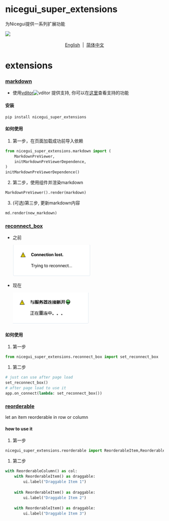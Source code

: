 # nicegui_super_extensions

为Nicegui提供一系列扩展功能

<a title="MIT" target="_blank" href="https://opensource.org/licenses/MIT"><img src="https://img.shields.io/badge/license-MIT-orange.svg?style=flat-square"></a>

<p align="center">
<a href="https://github.com/T2XX/nicegui_super_extensions/blob/main/README.md">English</a>  |  <a href="https://github.com/T2XX/nicegui_super_extensions/blob/main/README_zh_CN.md">简体中文</a>
</p>

# extensions

### [markdown](https://github.com/T2XX/nicegui_super_extensions/blob/main/src/nicegui_super_extensions/markdown.py)

- 使用[vditor](https://github.com/Vanessa219/vditor/blob/master/README_en_US.md)![vditor](https://b3log.org/images/brand/vditor-128.png) 提供支持, 你可以在[这里](https://github.com/Vanessa219/vditor/blob/master/README_en_US.md#--features)查看支持的功能

#### 安装

```shell
pip install nicegui_super_extensions 
```

#### 如何使用

1. 第一步，在页面加载成功前导入依赖

```python
from nicegui_super_extensions.markdown import (
    MarkdownPreViewer,
    initMarkdownPreViewerDependence,
)
initMarkdownPreViewerDependence()
```

2. 第二步，使用组件并渲染markdown

```python
MarkdownPreViewer().render(markdown)
```

3. (可选)第三步, 更新markdown内容

```python
md.render(new_markdown)
```

### [reconnect_box](https://github.com/T2XX/nicegui_super_extensions/blob/main/src/nicegui_super_extensions/reconnect_box.py)

- 之前

  ![before](https://github.com/T2XX/nicegui_super_extensions/blob/main/image/1723880105580.png?raw=true)
- 现在

  ![after](https://github.com/T2XX/nicegui_super_extensions/blob/main/image/1723879996849.png?raw=true)

#### 如何使用

1. 第一步

```python
from nicegui_super_extensions.reconnect_box import set_reconnect_box
```

1. 第二步

```python
# just can use after page load
set_reconnect_box()
# after page load to use it
app.on_connect(lambda: set_reconnect_box())
```

### [reorderable](https://github.com/T2XX/nicegui_super_extensions/blob/main/src/nicegui_super_extensions/reorderable.py)

let an item reorderable in row or column

#### how to use it

1. 第一步

```python
nicegui_super_extensions.reorderable import ReorderableItem,ReorderableColumn
```

1. 第二步

```python
with ReorderableColumn() as col:
    with ReorderableItem() as draggable:
        ui.label("Draggable Item 1")

    with ReorderableItem() as draggable:
        ui.label("Draggable Item 2")

    with ReorderableItem() as draggable:
        ui.label("Draggable Item 3")
```
